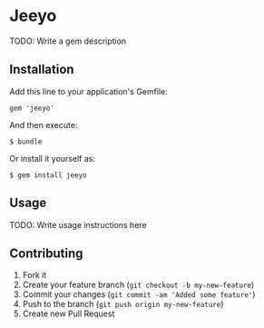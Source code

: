 # Jeeyo

TODO: Write a gem description

## Installation

Add this line to your application's Gemfile:

    gem 'jeeyo'

And then execute:

    $ bundle

Or install it yourself as:

    $ gem install jeeyo

## Usage

TODO: Write usage instructions here

## Contributing

1. Fork it
2. Create your feature branch (`git checkout -b my-new-feature`)
3. Commit your changes (`git commit -am 'Added some feature'`)
4. Push to the branch (`git push origin my-new-feature`)
5. Create new Pull Request
